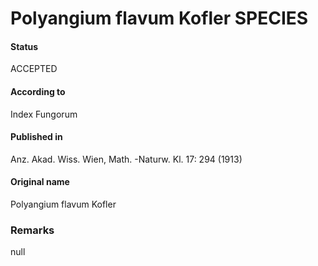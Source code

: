 Polyangium flavum Kofler SPECIES
=======

#### Status
ACCEPTED

#### According to
Index Fungorum

#### Published in
Anz. Akad. Wiss. Wien, Math. -Naturw. Kl. 17: 294 (1913)

#### Original name
Polyangium flavum Kofler

### Remarks
null